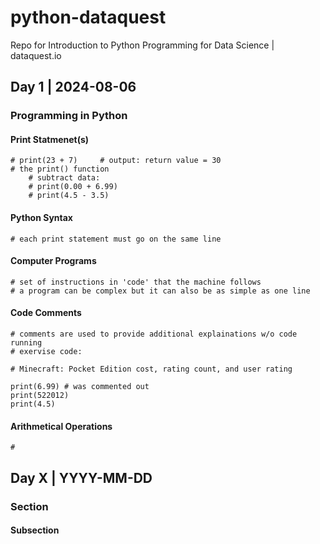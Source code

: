 # python-dataquest
Repo for Introduction to Python Programming for Data Science | dataquest.io

## Day 1 | 2024-08-06

### Programming in Python

#### Print Statmenet(s)

    # print(23 + 7)     # output: return value = 30
    # the print() function
        # subtract data:
        # print(0.00 + 6.99)
        # print(4.5 - 3.5)

#### Python Syntax

    # each print statement must go on the same line

#### Computer Programs

    # set of instructions in 'code' that the machine follows
    # a program can be complex but it can also be as simple as one line

#### Code Comments

    # comments are used to provide additional explainations w/o code running
    # exervise code:

    # Minecraft: Pocket Edition cost, rating count, and user rating
    
    print(6.99) # was commented out
    print(522012)
    print(4.5)


#### Arithmetical Operations

    # 
## Day X | YYYY-MM-DD

### Section

#### Subsection

